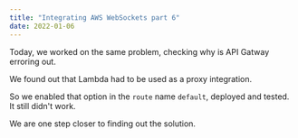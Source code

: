 ```yaml
---
title: "Integrating AWS WebSockets part 6"
date: 2022-01-06
---
```


Today, we worked on the same problem, checking why is API Gatway erroring out.

We found out that Lambda had to be used as a proxy integration.

So we enabled that option in the `route` name `default`, deployed and tested. It still didn't work. 

We are one step closer to finding out the solution.